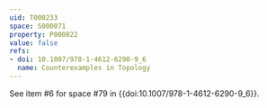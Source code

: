 ```yaml
---
uid: T000233
space: S000071
property: P000022
value: false
refs:
- doi: 10.1007/978-1-4612-6290-9_6
  name: Counterexamples in Topology
---
```


See item #6 for space #79 in {{doi:10.1007/978-1-4612-6290-9_6}}.
